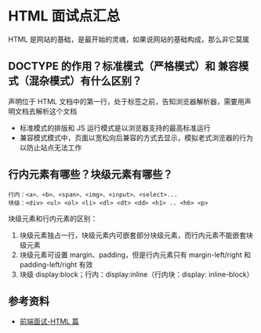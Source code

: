 # HTML 面试点汇总

HTML 是网站的基础，是最开始的灵魂，如果说网站的基础构成，那么非它莫属

## DOCTYPE 的作用？标准模式（严格模式）和 兼容模式（混杂模式）有什么区别？

声明位于 HTML 文档中的第一行，处于标签之前，告知浏览器解析器，需要用声明文档去解析这个文档

-   标准模式的排版和 JS 运行模式是以浏览器支持的最高标准运行
-   兼容模式模式中，页面以宽松向后兼容的方式去显示，模拟老式浏览器的行为以防止站点无法工作

## 行内元素有哪些？块级元素有哪些？

```
行内：<a>、<b>、<span>、<img>、<input>、<select>...
块级：<div> <ul> <ol> <li> <dl> <dt> <dd> <h1> .. <h6> <p>
```

块级元素和行内元素的区别：

1. 块级元素独占一行，块级元素内可嵌套部分块级元素，而行内元素不能嵌套块级元素
2. 块级元素可设置 margin、padding，但是行内元素只有 margin-left/right 和 padding-left/right 有效
3. 块级 display:block；行内：display:inline（行内块：display: inline-block）

## 参考资料

-   [前端面试-HTML 篇](https://github.com/PDKSophia/blog.io/blob/master/%E5%89%8D%E7%AB%AF%E9%9D%A2%E8%AF%95-HTML%E7%AF%87.md)
